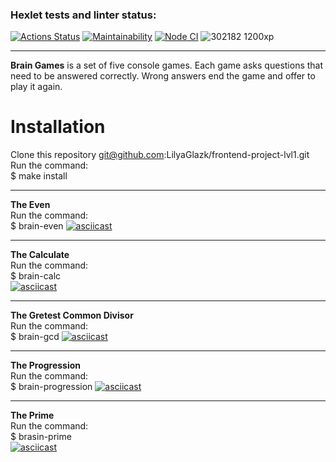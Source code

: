 ### Hexlet tests and linter status:

[![Actions Status](https://github.com/LilyaGlazk/frontend-project-lvl1/workflows/hexlet-check/badge.svg)](https://github.com/LilyaGlazk/frontend-project-lvl1/actions)
[![Maintainability](https://api.codeclimate.com/v1/badges/a99a88d28ad37a79dbf6/maintainability)](https://codeclimate.com/github/codeclimate/codeclimate/maintainability)
[![Node CI](https://github.com/LilyaGlazk/frontend-project-lvl1/actions/workflows/nodejs.yml/badge.svg)](https://github.com/LilyaGlazk/frontend-project-lvl1/actions/workflows/nodejs.yml)
![302182 1200xp](https://user-images.githubusercontent.com/96123977/152675878-c8ce931e-e703-4abe-9e79-ba89d84747f1.jpg)
____
**Brain Games** is a set of five console games. Each game asks questions that need to be answered correctly. Wrong answers end the game and offer to play it again.

# **Installation**
 Clone this repository   git@github.com:LilyaGlazk/frontend-project-lvl1.git 
 Run the command:   
 $ make install
____
**The Even**    
Run the command:    
$ brain-even
[![asciicast](https://asciinema.org/a/wZOOTf26vucDp09HHXOeROlhG.svg)](https://asciinema.org/a/wZOOTf26vucDp09HHXOeROlhG)
____
**The Calculate**   
Run the command:    
$ brain-calc    
[![asciicast](https://asciinema.org/a/oBf4nUoBgi5brRptHQ2TKrILf.svg)](https://asciinema.org/a/oBf4nUoBgi5brRptHQ2TKrILf)
____
**The Gretest Common Divisor**  
Run the command:    
$ brain-gcd 
[![asciicast](https://asciinema.org/a/0UBypWNzNJjJzmGo8rSkp7V5O.svg)](https://asciinema.org/a/0UBypWNzNJjJzmGo8rSkp7V5O)
____
**The Progression**  
Run the command:    
$ brain-progression 
[![asciicast](https://asciinema.org/a/AbWgM1zvoOkrhPsmWQNpHpT4g.svg)](https://asciinema.org/a/AbWgM1zvoOkrhPsmWQNpHpT4g)
____
**The Prime**   
Run the command:    
$ brasin-prime  
[![asciicast](https://asciinema.org/a/zmeoZ0tbyYZ0gRmNTwmFlMfw4.svg)](https://asciinema.org/a/zmeoZ0tbyYZ0gRmNTwmFlMfw4)

